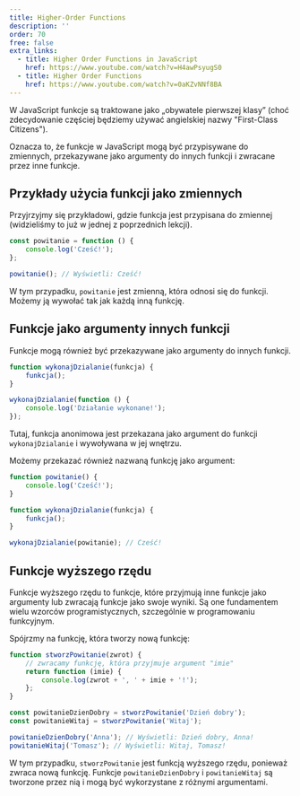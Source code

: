 ```yaml
---
title: Higher-Order Functions
description: ''
order: 70
free: false
extra_links:
  - title: Higher Order Functions in JavaScript
    href: https://www.youtube.com/watch?v=H4awPsyugS0
  - title: Higher Order Functions
    href: https://www.youtube.com/watch?v=0aKZvNNf8BA
---
```


W JavaScript funkcje są traktowane jako „obywatele pierwszej klasy” (choć zdecydowanie częściej będziemy używać angielskiej nazwy "First-Class Citizens").

Oznacza to, że funkcje w JavaScript mogą być przypisywane do zmiennych, przekazywane jako argumenty do innych funkcji i zwracane przez inne funkcje.

## Przykłady użycia funkcji jako zmiennych

Przyjrzyjmy się przykładowi, gdzie funkcja jest przypisana do zmiennej (widzieliśmy to już w jednej z poprzednich lekcji).

```javascript
const powitanie = function () {
	console.log('Cześć!');
};

powitanie(); // Wyświetli: Cześć!
```

W tym przypadku, `powitanie` jest zmienną, która odnosi się do funkcji. Możemy ją wywołać tak jak każdą inną funkcję.

## Funkcje jako argumenty innych funkcji

Funkcje mogą również być przekazywane jako argumenty do innych funkcji.

```javascript
function wykonajDzialanie(funkcja) {
	funkcja();
}

wykonajDzialanie(function () {
	console.log('Działanie wykonane!');
});
```

Tutaj, funkcja anonimowa jest przekazana jako argument do funkcji `wykonajDzialanie` i wywoływana w jej wnętrzu.

Możemy przekazać również nazwaną funkcję jako argument:

```javascript
function powitanie() {
	console.log('Cześć!');
}

function wykonajDzialanie(funkcja) {
	funkcja();
}

wykonajDzialanie(powitanie); // Cześć!
```

## Funkcje wyższego rzędu

Funkcje wyższego rzędu to funkcje, które przyjmują inne funkcje jako argumenty lub zwracają funkcje jako swoje wyniki. Są one fundamentem wielu wzorców programistycznych, szczególnie w programowaniu funkcyjnym.

Spójrzmy na funkcję, która tworzy nową funkcję:

```javascript
function stworzPowitanie(zwrot) {
	// zwracamy funkcję, która przyjmuje argument "imie"
	return function (imie) {
		console.log(zwrot + ', ' + imie + '!');
	};
}

const powitanieDzienDobry = stworzPowitanie('Dzień dobry');
const powitanieWitaj = stworzPowitanie('Witaj');

powitanieDzienDobry('Anna'); // Wyświetli: Dzień dobry, Anna!
powitanieWitaj('Tomasz'); // Wyświetli: Witaj, Tomasz!
```

W tym przypadku, `stworzPowitanie` jest funkcją wyższego rzędu, ponieważ zwraca nową funkcję. Funkcje `powitanieDzienDobry` i `powitanieWitaj` są tworzone przez nią i mogą być wykorzystane z różnymi argumentami.
